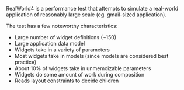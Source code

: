 
RealWorld4 is a performance test that attempts to simulate a real-world application of reasonably
large scale (eg. gmail-sized application).

The test has a few noteworthy characteristics:
 - Large number of widget definitions (~150)
 - Large application data model
 - Widgets take in a variety of parameters
 - Most widgets take in models (since models are considered best practice)
 - About 10% of widgets take in unmemoizable parameters
 - Widgets do some amount of work during composition
 - Reads layout constraints to decide children

